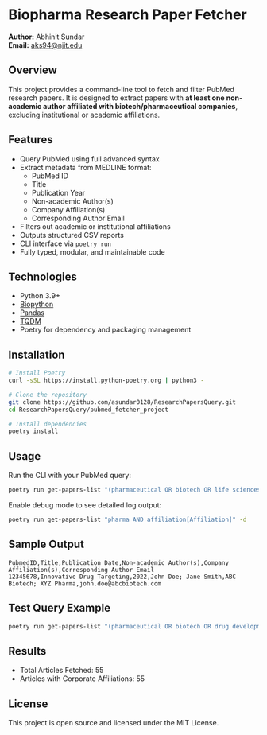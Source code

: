 # Biopharma Research Paper Fetcher

**Author:** Abhinit Sundar  
**Email:** aks94@njit.edu  

## Overview

This project provides a command-line tool to fetch and filter PubMed research papers. It is designed to extract papers with **at least one non-academic author affiliated with biotech/pharmaceutical companies**, excluding institutional or academic affiliations.

## Features

- Query PubMed using full advanced syntax
- Extract metadata from MEDLINE format:
  - PubMed ID
  - Title
  - Publication Year
  - Non-academic Author(s)
  - Company Affiliation(s)
  - Corresponding Author Email
- Filters out academic or institutional affiliations
- Outputs structured CSV reports
- CLI interface via `poetry run`
- Fully typed, modular, and maintainable code

## Technologies

- Python 3.9+
- [Biopython](https://biopython.org/)
- [Pandas](https://pandas.pydata.org/)
- [TQDM](https://tqdm.github.io/)
- Poetry for dependency and packaging management

## Installation

```bash
# Install Poetry
curl -sSL https://install.python-poetry.org | python3 -

# Clone the repository
git clone https://github.com/asundar0128/ResearchPapersQuery.git
cd ResearchPapersQuery/pubmed_fetcher_project

# Install dependencies
poetry install
```

## Usage

Run the CLI with your PubMed query:

```bash
poetry run get-papers-list "(pharmaceutical OR biotech OR life sciences) AND affiliation[Affiliation]" -f filteredPubMedArticles.csv
```

Enable debug mode to see detailed log output:

```bash
poetry run get-papers-list "pharma AND affiliation[Affiliation]" -d
```

## Sample Output

```csv
PubmedID,Title,Publication Date,Non-academic Author(s),Company Affiliation(s),Corresponding Author Email
12345678,Innovative Drug Targeting,2022,John Doe; Jane Smith,ABC Biotech; XYZ Pharma,john.doe@abcbiotech.com
```

## Test Query Example

```bash
poetry run get-papers-list "(pharmaceutical OR biotech OR drug development) AND affiliation[Affiliation]" -f filteredPubMedArticles.csv
```

## Results

- Total Articles Fetched: 55  
- Articles with Corporate Affiliations: 55  

## License

This project is open source and licensed under the MIT License.
